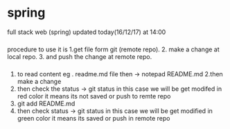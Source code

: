 # spring
full stack web (spring)
updated today(16/12/17) at 14:00


###
 procedure to use it is 
1.get file form git (remote repo).
2. make a change at local repo.
3. and push the change at remote repo.
  ###

1. to read content eg . readme.md file then -> notepad README.md 
2.then make a change 
3. then check the status -> git status
in this case we will be get modifed in red color it means its not saved or push to remte repo
4. git add README.md
5.  then check status ->  git status
in this case we will be get modified in green color it means its saved or push in remote repo
 
